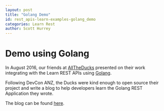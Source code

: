 ```yaml
---
layout: post
title: "Golang Demo"
id: rest_apis-learn-examples-golang_demo
categories: Learn Rest
author: Scott Hurrey
---
```


# Demo using Golang

In August 2016, our friends at [AllTheDucks](https://www.alltheducks.com) presented on their work integrating with the Learn REST APIs using [Golang](https://golang.org).

Following DevCon ANZ, the Ducks were kind enough to open source their project and write a blog to help developers learn the Golang REST Application they wrote.

The blog can be found [here](https://www.alltheducks.com/blog/using-the-learn-rest-api-from-golang).